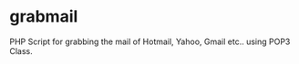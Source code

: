 grabmail
========

PHP Script for grabbing the mail of Hotmail, Yahoo, Gmail etc.. using POP3 Class.